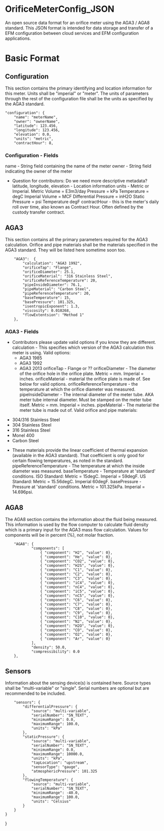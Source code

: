 # OrificeMeterConfig_JSON
An open source data format for an orifice meter using the AGA3 / AGA8 standard. 
This JSON format is intended for data storage and transfer of a EFM configuration between cloud services and EFM configuration applications. 

# Basic Format
## Configuration
This section contains the primary identifying and location information for this meter. Units shall be "imperial" or "meter". The units of parameters through the rest of the configuration file shall be the units as specified by the AGA3 standard.  

	"configuration": {
		"name": "meterName",
		"owner": "ownerName",
		"latitude": 123.456,
		"longitude": 123.456,
		"elevation": 0.0,
		"units": "metric",
		"contractHour": 8,

### Configuration - Fields
name - String field containing the name of the meter
owner - String field indicating the owner of the meter
* Question for contributors: Do we need more descriptive metadata?
latitude, longitude, elevation - Location information
units - Metric or Imperial.
	Metric
		Volume = E3m3/day
		Pressure = kPa
		Temperature = degC
	Imperial
		Volume = MCF
		Differential Pressure = inH2O
		Static Pressure = psi
		Temperature degF
contractHour - this is the meter's daily roll over time, also known as Contract Hour. Often defined by the custody transfer contract. 

## AGA3
This section contains all the primary parameters required for the AGA3 calculation. Orifice and pipe materials shall be the materials specified in the AGA3 standard. They will be listed here sometime soon too. 

		"AGA3":  {
			"calculation": "AGA3 1992",
			"orificeTap": "Flange",
			"orificeDiameter": 25.1,
			"orificeMaterial": "316 Stainless Steel",
			"orificeReferenceTemperature": 20,
			"pipeInsideDiameter": 76.1,
			"pipeMaterial": "Carbon Steel",
			"pipeReferenceTemperature": 20,
			"baseTemperature": 15,
			"basePressure": 101.325,
			"isentropicExponent": 1.3,
			"viscosity": 0.010268,
			"flowExtentsion": "Method 1"
		},
		
### AGA3 - Fields
* Contributors please update valid options if you know they are different. 
calculation - This specifies which version of the AGA3 calculation this meter is using. Valid options:
	- AGA3 1985
	- AGA3 1992
	- AGA3 2013
orificeTap - Flange or ??
orificeDiameter - The diameter of the orifice hole in the orifice plate. Metric = mm. Imperial = inches. 
orificeMaterial - material the orifice plate is made of. See below for valid options. 
orificeReferenceTemperature - the temperature at which the orifice diameter was measured.
pipeInsideDiameter - The internal diameter of the meter tube. AKA meter tube internal diameter. Must be stamped on the meter tube itself. Metric = mm. Imperial = inches. 
pipeMaterial - The material the meter tube is made out of. 
Valid orifice and pipe materials:
- 304/316 Stainless Steel
- 304 Stainless Steel
- 316 Stainless Steel
- Monel 400
- Carbon Steel
* These materials provide the linear coefficient of thermal expansion (available in the AGA3 standard). That coefficient is only good for certain flowing temperatures, as noted in the standard. 
pipeReferenceTemperature - The temperature at which the inside diameter was measured.
baseTemperature - Temperature at 'standard' conditions. ISO Standard: Metric = 15degC. Imperial = 59degF. US Standard: Metric = 15.56degC. Imperial 60degF. 
basePressure - Pressure at 'standard' conditions. Metric = 101.325kPa. Imperial = 14.696psi.


## AGA8
The AGA8 section contains the information about the fluid being measured. This information is used by the flow computer to calculate fluid density which is a primary input for the AGA3 mass flow calculation. Values for components will be in percent (%), not molar fraction. 

		"AGA8": {
				"components": [
					{ "component": "H2", "value": 0},
					{ "component": "He", "value": 0},
					{ "component": "CO2", "value": 0},
					{ "component": "H2S", "value": 0},
					{ "component": "C1", "value": 0},
					{ "component": "C2", "value": 0},
					{ "component": "C3", "value": 0},
					{ "component": "iC4", "value": 0},
					{ "component": "nC4", "value": 0},
					{ "component": "iC5", "value": 0},
					{ "component": "nC5", "value": 0},
					{ "component": "C6", "value": 0},
					{ "component": "C7", "value": 0},
					{ "component": "C8", "value": 0},
					{ "component": "C9", "value": 0},
					{ "component": "C10", "value": 0},
					{ "component": "N2", "value": 0},
					{ "component": "H2O", "value": 0},
					{ "component": "CO", "value": 0},
					{ "component": "O2", "value": 0},
					{ "component": "Ar", "value": 0}
				],
				"density": 50.0,
				"compressibility": 0.0
		},
		
## Sensors
Information about the sensing device(s) is contained here. Source types shall be "multi-variable" or "single". Serial numbers are optional but are recommended to be included. 

		"sensors": {
			"differentialPressure": {
				"source": "multi-variable",
				"serialNumber": "SN_TEXT",
				"minimumRange": 0.0,
				"maximumRange": 100.0,
				"units": "kPa"
			},
			"staticPressure": {
				"source": "multi-variable",
				"serialNumber": "SN_TEXT",
				"minimumRange": 0.0,
				"maximumRange": 10000.0,
				"units": "kPa",
				"tapLocation": "upstream",
				"sensorType": "gauge",
				"atmosphericPressure": 101.325				
			},
			"flowingTemperature": {
				"source": "multi-variable",
				"serialNumber": "SN_TEXT",
				"minimumRange": -40.0,
				"maximumRange": 100.0,
				"units": "Celsius"
			}
		}
	}
}
